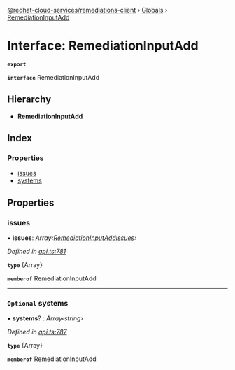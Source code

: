 [@redhat-cloud-services/remediations-client](../README.md) › [Globals](../globals.md) › [RemediationInputAdd](remediationinputadd.md)

# Interface: RemediationInputAdd

**`export`** 

**`interface`** RemediationInputAdd

## Hierarchy

* **RemediationInputAdd**

## Index

### Properties

* [issues](remediationinputadd.md#issues)
* [systems](remediationinputadd.md#optional-systems)

## Properties

###  issues

• **issues**: *Array‹[RemediationInputAddIssues](remediationinputaddissues.md)›*

*Defined in [api.ts:781](https://github.com/RedHatInsights/javascript-clients/blob/master/packages/remediations/api.ts#L781)*

**`type`** {Array<RemediationInputAddIssues>}

**`memberof`** RemediationInputAdd

___

### `Optional` systems

• **systems**? : *Array‹string›*

*Defined in [api.ts:787](https://github.com/RedHatInsights/javascript-clients/blob/master/packages/remediations/api.ts#L787)*

**`type`** {Array<string>}

**`memberof`** RemediationInputAdd
